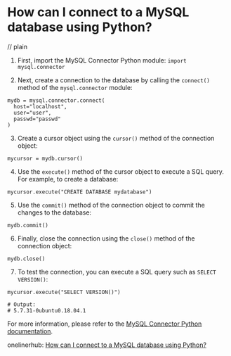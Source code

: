 # How can I connect to a MySQL database using Python?
// plain

1. First, import the MySQL Connector Python module:
```import mysql.connector```

2. Next, create a connection to the database by calling the `connect()` method of the `mysql.connector` module:
```
mydb = mysql.connector.connect(
  host="localhost",
  user="user",
  passwd="passwd"
)
```

3. Create a cursor object using the `cursor()` method of the connection object:
```
mycursor = mydb.cursor()
```

4. Use the `execute()` method of the cursor object to execute a SQL query. For example, to create a database:
```
mycursor.execute("CREATE DATABASE mydatabase")
```

5. Use the `commit()` method of the connection object to commit the changes to the database:
```
mydb.commit()
```

6. Finally, close the connection using the `close()` method of the connection object:
```
mydb.close()
```

7. To test the connection, you can execute a SQL query such as `SELECT VERSION()`:
```
mycursor.execute("SELECT VERSION()")

# Output:
# 5.7.31-0ubuntu0.18.04.1
```

For more information, please refer to the [MySQL Connector Python documentation](https://dev.mysql.com/doc/connector-python/en/).

onelinerhub: [How can I connect to a MySQL database using Python?](https://onelinerhub.com/python-mysql/how-can-i-connect-to-a-mysql-database-using-python-1686995641)